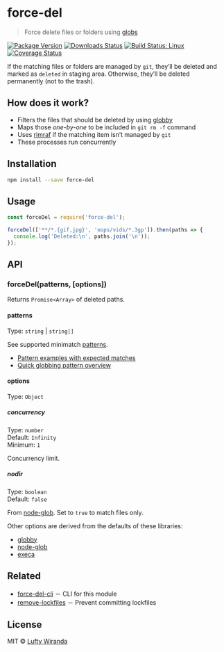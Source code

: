 # force-del

> Force delete files or folders using [globs](https://github.com/isaacs/minimatch#usage)

[![Package Version](https://img.shields.io/npm/v/force-del.svg?style=flat-square)](https://www.npmjs.com/package/force-del)
[![Downloads Status](https://img.shields.io/npm/dm/force-del.svg?style=flat-square)](https://npm-stat.com/charts.html?package=force-del&from=2016-04-01)
[![Build Status: Linux](https://img.shields.io/travis/luftywiranda13/force-del/master.svg?style=flat-square)](https://travis-ci.org/luftywiranda13/force-del)
[![Coverage Status](https://img.shields.io/codecov/c/github/luftywiranda13/force-del/master.svg?style=flat-square)](https://codecov.io/gh/luftywiranda13/force-del)

If the matching files or folders are managed by `git`, theyʼll be deleted and marked as `deleted` in staging area. Otherwise, theyʼll be deleted permanently (not to the trash).

## How does it work?

* Filters the files that should be deleted by using [globby](https://github.com/sindresorhus/globby)
* Maps those _one-by-one_ to be included in `git rm -f` command
* Uses [rimraf](https://github.com/isaacs/rimraf) if the matching item isnʼt managed by `git`
* These processes run concurrently

## Installation

```sh
npm install --save force-del
```

## Usage

```js
const forceDel = require('force-del');

forceDel(['**/*.{gif,jpg}', 'oops/vids/*.3gp']).then(paths => {
  console.log('Deleted:\n', paths.join('\n'));
});
```

## API

### forceDel(patterns, [options])

Returns `Promise<Array>` of deleted paths.

#### patterns

Type: `string` | `string[]`

See supported minimatch [patterns](https://github.com/isaacs/minimatch#usage).

* [Pattern examples with expected matches](https://github.com/sindresorhus/multimatch/blob/master/test/test.js)
* [Quick globbing pattern overview](https://github.com/sindresorhus/multimatch#globbing-patterns)

#### options

Type: `Object`

##### concurrency

Type: `number`<br>
Default: `Infinity`<br>
Minimum: `1`

Concurrency limit.

##### nodir

Type: `boolean`<br />
Default: `false`

From [node-glob](https://github.com/isaacs/node-glob#options). Set to `true` to match files only.

Other options are derived from the defaults of these libraries:

* [globby](https://github.com/sindresorhus/globby#options)
* [node-glob](https://github.com/isaacs/node-glob#options)
* [execa](https://github.com/sindresorhus/execa/#options)

## Related

* [force-del-cli](https://github.com/luftywiranda13/force-del-cli) － CLI for this module
* [remove-lockfiles](https://github.com/luftywiranda13/remove-lockfiles) － Prevent committing lockfiles

## License

MIT &copy; [Lufty Wiranda](https://www.luftywiranda.com)
